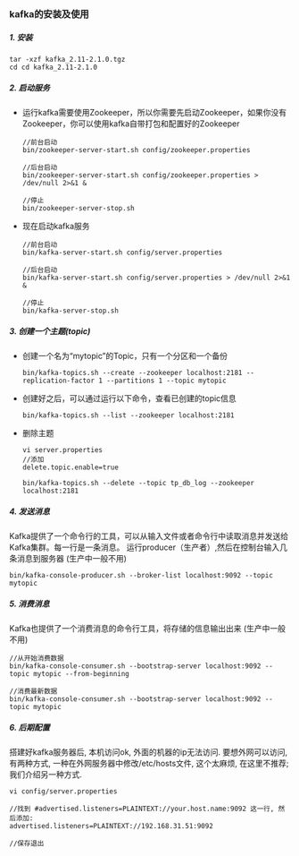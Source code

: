 ### kafka的安装及使用

##### 1. 安装

```
tar -xzf kafka_2.11-2.1.0.tgz
cd cd kafka_2.11-2.1.0
```

##### 2. 启动服务

* 运行kafka需要使用Zookeeper，所以你需要先启动Zookeeper，如果你没有Zookeeper，你可以使用kafka自带打包和配置好的Zookeeper

    ```
    //前台启动
    bin/zookeeper-server-start.sh config/zookeeper.properties 
    
    //后台启动
    bin/zookeeper-server-start.sh config/zookeeper.properties > /dev/null 2>&1 &
    
    //停止
    bin/zookeeper-server-stop.sh
    ```

* 现在启动kafka服务
    
    ```
    //前台启动
    bin/kafka-server-start.sh config/server.properties
    
    //后台启动
    bin/kafka-server-start.sh config/server.properties > /dev/null 2>&1 &
    
    //停止
    bin/kafka-server-stop.sh
    ```
    
##### 3. 创建一个主题(topic)

* 创建一个名为“mytopic”的Topic，只有一个分区和一个备份

    ```
    bin/kafka-topics.sh --create --zookeeper localhost:2181 --replication-factor 1 --partitions 1 --topic mytopic
    ```

* 创建好之后，可以通过运行以下命令，查看已创建的topic信息

    ```
    bin/kafka-topics.sh --list --zookeeper localhost:2181
    ```
* 删除主题

    ```
    vi server.properties
    //添加
    delete.topic.enable=true
    
    bin/kafka-topics.sh --delete --topic tp_db_log --zookeeper localhost:2181
    ```

##### 4. 发送消息

Kafka提供了一个命令行的工具，可以从输入文件或者命令行中读取消息并发送给Kafka集群。每一行是一条消息。
运行producer（生产者）,然后在控制台输入几条消息到服务器
(生产中一般不用)

```
bin/kafka-console-producer.sh --broker-list localhost:9092 --topic mytopic
``` 

##### 5. 消费消息
Kafka也提供了一个消费消息的命令行工具，将存储的信息输出出来
(生产中一般不用)

```
//从开始消费数据
bin/kafka-console-consumer.sh --bootstrap-server localhost:9092 --topic mytopic --from-beginning

//消费最新数据
bin/kafka-console-consumer.sh --bootstrap-server localhost:9092 --topic mytopic 
```

##### 6. 后期配置

搭建好kafka服务器后, 本机访问ok, 外面的机器的ip无法访问.
要想外网可以访问, 有两种方式, 一种在外网服务器中修改/etc/hosts文件, 这个太麻烦, 在这里不推荐; 我们介绍另一种方式.

```
vi config/server.properties

//找到 #advertised.listeners=PLAINTEXT://your.host.name:9092 这一行, 然后添加:
advertised.listeners=PLAINTEXT://192.168.31.51:9092

//保存退出

```


